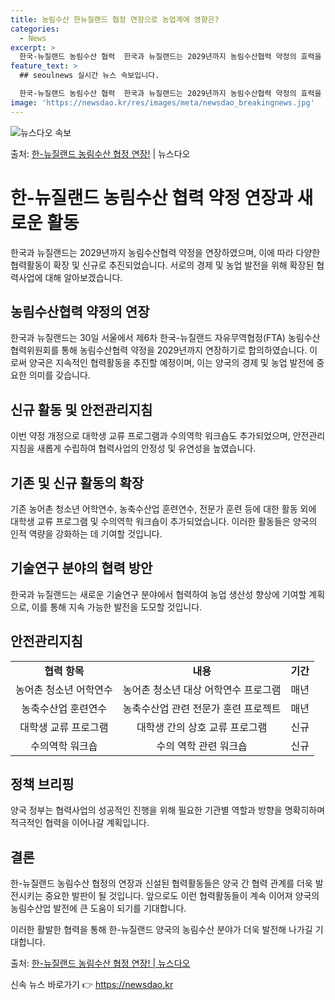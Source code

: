 ```yaml
---
title: 농림수산 한뉴질랜드 협정 연장으로 농업계에 영향은?
categories:
  - News
excerpt: >
  한국-뉴질랜드 농림수산 협력  한국과 뉴질랜드는 2029년까지 농림수산협력 약정의 효력을 연장했습니다. 이와…
feature_text: >
  ## seoulnews 실시간 뉴스 속보입니다.

  한국-뉴질랜드 농림수산 협력  한국과 뉴질랜드는 2029년까지 농림수산협력 약정의 효력을 연장했습니다. 이와…
image: 'https://newsdao.kr/res/images/meta/newsdao_breakingnews.jpg'
---
```


![뉴스다오 속보](https://newsdao.kr/res/images/meta/newsdao_breakingnews.jpg)

<p>출처: <a href="https://newsdao.kr/4010" rel="dofollow">한-뉴질랜드 농림수산 협정 연장!</a> | 뉴스다오</p>

<h1>한-뉴질랜드 농림수산 협력 약정 연장과 새로운 활동</h1>

한국과 뉴질랜드는 2029년까지 농림수산협력 약정을 연장하였으며, 이에 따라 다양한 협력활동이 확장 및 신규로 추진되었습니다. 서로의 경제 및 농업 발전을 위해 확장된 협력사업에 대해 알아보겠습니다.

<h2>농림수산협력 약정의 연장</h2>
<p data-ke-size="size16">한국과 뉴질랜드는 30일 서울에서 제6차 한국-뉴질랜드 자유무역협정(FTA) 농림수산협력위원회를 통해 농림수산협력 약정을 2029년까지 연장하기로 합의하였습니다. 이로써 양국은 지속적인 협력활동을 추진할 예정이며, 이는 양국의 경제 및 농업 발전에 중요한 의미를 갖습니다.</p>

<h2>신규 활동 및 안전관리지침</h2>
<p data-ke-size="size16">이번 약정 개정으로 대학생 교류 프로그램과 수의역학 워크숍도 추가되었으며, 안전관리지침을 새롭게 수립하여 협력사업의 안정성 및 유연성을 높였습니다.</p>

<h2>기존 및 신규 활동의 확장</h2>
<p data-ke-size="size16">기존 농어촌 청소년 어학연수, 농축수산업 훈련연수, 전문가 훈련 등에 대한 활동 외에 대학생 교류 프로그램 및 수의역학 워크숍이 추가되었습니다. 이러한 활동들은 양국의 인적 역량을 강화하는 데 기여할 것입니다.</p>

<h2>기술연구 분야의 협력 방안</h2>
<p data-ke-size="size16">한국과 뉴질랜드는 새로운 기술연구 분야에서 협력하여 농업 생산성 향상에 기여할 계획으로, 이를 통해 지속 가능한 발전을 도모할 것입니다.</p>

<h2>안전관리지침</h2>
<table>
	<tr>
		<td style="text-align: center; height: 17px;"><b>협력 항목</b></td>
		<td style="text-align: center; height: 17px;"><b>내용</b></td>
		<td style="text-align: center; height: 17px;"><b>기간</b></td>
	</tr>
	<tr>
		<td style="text-align: center; height: 17px;">농어촌 청소년 어학연수</td>
		<td style="text-align: center; height: 17px;">농어촌 청소년 대상 어학연수 프로그램</td>
		<td style="text-align: center; height: 17px;">매년</td>
	</tr>
	<tr>
		<td style="text-align: center; height: 17px;">농축수산업 훈련연수</td>
		<td style="text-align: center; height: 17px;">농축수산업 관련 전문가 훈련 프로젝트</td>
		<td style="text-align: center; height: 17px;">매년</td>
	</tr>
	<tr>
		<td style="text-align: center; height: 17px;">대학생 교류 프로그램</td>
		<td style="text-align: center; height: 17px;">대학생 간의 상호 교류 프로그램</td>
		<td style="text-align: center; height: 17px;">신규</td>
	</tr>
	<tr>
		<td style="text-align: center; height: 17px;">수의역학 워크숍</td>
		<td style="text-align: center; height: 17px;">수의 역학 관련 워크숍</td>
		<td style="text-align: center; height: 17px;">신규</td>
	</tr>
</table>

<h2>정책 브리핑</h2>
<p data-ke-size="size16">양국 정부는 협력사업의 성공적인 진행을 위해 필요한 기관별 역할과 방향을 명확히하며 적극적인 협력을 이어나갈 계획입니다.</p>

<h2>결론</h2>
<p data-ke-size="size16">한-뉴질랜드 농림수산 협정의 연장과 신설된 협력활동들은 양국 간 협력 관계를 더욱 발전시키는 중요한 발판이 될 것입니다. 앞으로도 이런 협력활동들이 계속 이어져 양국의 농림수산업 발전에 큰 도움이 되기를 기대합니다.</p>

이러한 활발한 협력을 통해 한-뉴질랜드 양국의 농림수산 분야가 더욱 발전해 나가길 기대합니다.

출처: <a href="https://newsdao.kr/4010">한-뉴질랜드 농림수산 협정 연장! | 뉴스다오</a> 

신속 뉴스 바로가기 👉 <a href="https://newsdao.kr" rel="dofollow">https://newsdao.kr</a>


